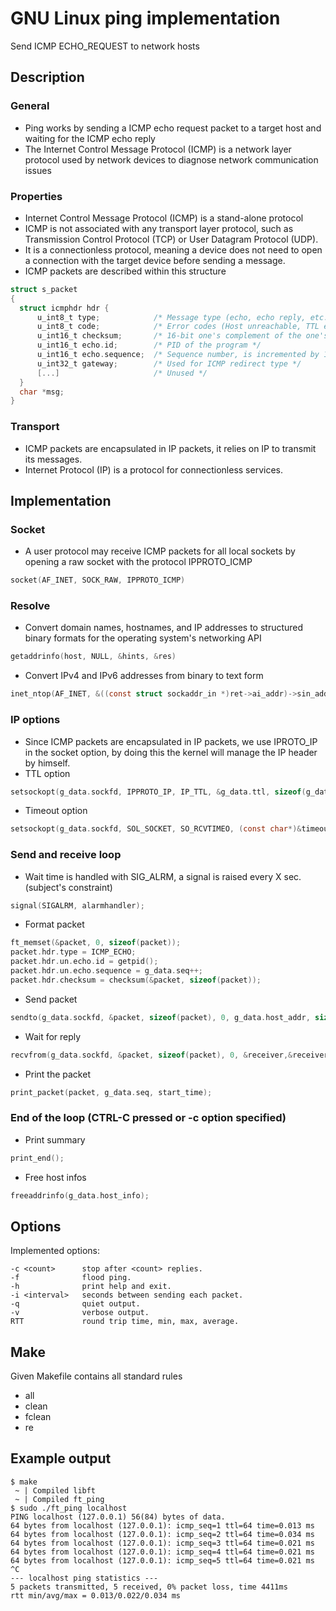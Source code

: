 # GNU Linux ping implementation
Send ICMP ECHO_REQUEST to network hosts
## Description
### General
- Ping works by sending a ICMP echo request packet to a target host and waiting for the ICMP echo reply
- The Internet Control Message Protocol (ICMP) is a network layer protocol used by network devices to diagnose network communication issues
### Properties
- Internet Control Message Protocol (ICMP) is a stand-alone protocol
- ICMP is not associated with any transport layer protocol, such as Transmission Control Protocol (TCP) or User Datagram Protocol (UDP).
- It is a connectionless protocol, meaning a device does not need to open a connection with the target device before sending a message.
- ICMP packets are described within this structure
```C
struct s_packet
{
  struct icmphdr hdr {
      u_int8_t type;            /* Message type (echo, echo reply, etc...) */
      u_int8_t code;            /* Error codes (Host unreachable, TTL exceeded...) */
      u_int16_t checksum;       /* 16-bit one's complement of the one's complement sum of the ICMP message */
      u_int16_t echo.id;        /* PID of the program */
      u_int16_t echo.sequence;  /* Sequence number, is incremented by 1 for each packet */
      u_int32_t gateway;        /* Used for ICMP redirect type */
      [...]                     /* Unused */
  }
  char *msg;
}
```
### Transport
- ICMP packets are encapsulated in IP packets, it relies on IP to transmit its messages.
- Internet Protocol (IP) is a protocol for connectionless services.
## Implementation
### Socket
- A user protocol may receive ICMP packets for all local sockets by opening a raw socket with the protocol IPPROTO_ICMP
```C
socket(AF_INET, SOCK_RAW, IPPROTO_ICMP)
```
### Resolve
- Convert domain names, hostnames, and IP addresses to structured binary formats for the operating system's networking API
```C
getaddrinfo(host, NULL, &hints, &res)
```
- Convert IPv4 and IPv6 addresses from binary to text form
```C
inet_ntop(AF_INET, &((const struct sockaddr_in *)ret->ai_addr)->sin_addr, g_data.ipv4, sizeof(g_data.ipv4))
```
### IP options
- Since ICMP packets are encapsulated in IP packets, we use IPROTO_IP in the socket option, by doing this the kernel will manage the IP header by himself.
- TTL option
```C
setsockopt(g_data.sockfd, IPPROTO_IP, IP_TTL, &g_data.ttl, sizeof(g_data.ttl))
```
- Timeout option
```C
setsockopt(g_data.sockfd, SOL_SOCKET, SO_RCVTIMEO, (const char*)&timeout, sizeof(timeout))
```
### Send and receive loop
- Wait time is handled with SIG_ALRM, a signal is raised every X sec. (subject's constraint)
```C
signal(SIGALRM, alarmhandler);
```
- Format packet
```C
ft_memset(&packet, 0, sizeof(packet));
packet.hdr.type = ICMP_ECHO;
packet.hdr.un.echo.id = getpid();
packet.hdr.un.echo.sequence = g_data.seq++;
packet.hdr.checksum = checksum(&packet, sizeof(packet));
```
- Send packet
```C
sendto(g_data.sockfd, &packet, sizeof(packet), 0, g_data.host_addr, sizeof(*(g_data.host_addr))
```
- Wait for reply
```C
recvfrom(g_data.sockfd, &packet, sizeof(packet), 0, &receiver,&receiver_len)
```
- Print the packet
```C
print_packet(packet, g_data.seq, start_time);
```
### End of the loop (CTRL-C pressed or -c option specified)
- Print summary
```C
print_end();
```
- Free host infos
```C
freeaddrinfo(g_data.host_info);
```
## Options
Implemented options:  
```
-c <count>      stop after <count> replies.
-f              flood ping.
-h              print help and exit.
-i <interval>   seconds between sending each packet.
-q              quiet output.
-v              verbose output.
RTT             round trip time, min, max, average.
```
## Make
Given Makefile contains all standard rules
- all
- clean
- fclean
- re

## Example output
```shell
$ make
 ~ | Compiled libft
 ~ | Compiled ft_ping
$ sudo ./ft_ping localhost     
PING localhost (127.0.0.1) 56(84) bytes of data.
64 bytes from localhost (127.0.0.1): icmp_seq=1 ttl=64 time=0.013 ms
64 bytes from localhost (127.0.0.1): icmp_seq=2 ttl=64 time=0.034 ms
64 bytes from localhost (127.0.0.1): icmp_seq=3 ttl=64 time=0.021 ms
64 bytes from localhost (127.0.0.1): icmp_seq=4 ttl=64 time=0.021 ms
64 bytes from localhost (127.0.0.1): icmp_seq=5 ttl=64 time=0.021 ms
^C
--- localhost ping statistics ---
5 packets transmitted, 5 received, 0% packet loss, time 4411ms
rtt min/avg/max = 0.013/0.022/0.034 ms
```
